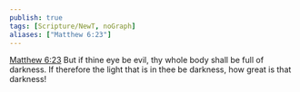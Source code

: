 ```yaml
---
publish: true
tags: [Scripture/NewT, noGraph]
aliases: ["Matthew 6:23"]
---
```

[Matthew 6:23](https://churchofjesuschrist.org/study/scriptures/nt/matt/6?lang=eng&id=p23#p23) But if thine eye be evil, thy whole body shall be full of darkness. If therefore the light that is in thee be darkness, how great is that darkness!
